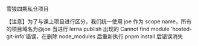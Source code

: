 雪狼四期私仓项目

【注意】为了与课上项目进行区分，我们统一使用 joe 作为 scope name，所有的项目域名为@joe
当进行 lerna publish 出现的 Cannot find module 'hosted-git-info'错误，在删除 node_modules 后重新执行 pnpm install 后错误消失
